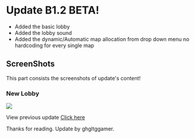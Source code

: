 # Update B1.2 BETA!
- Added the basic lobby
- Added the lobby sound
- Added the dynamic/Automatic map allocation from drop down menu no hardcoding for every single map

## ScreenShots
This part consists the screenshots of update's content!

### New Lobby
<img src="/img/lobby.png">

View previous update [Click here](b1.0.md)

Thanks for reading.
Update by ghgltggamer.